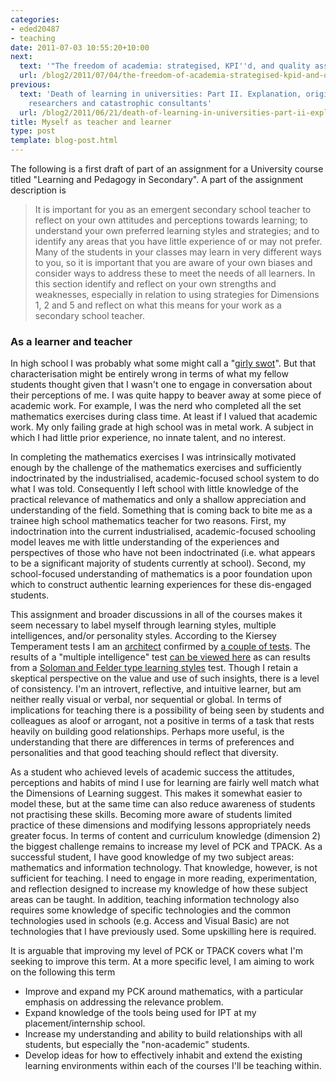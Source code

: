 ```yaml
---
categories:
- eded20487
- teaching
date: 2011-07-03 10:55:20+10:00
next:
  text: '"The freedom of academia: strategised, KPI''d, and quality assured away"'
  url: /blog2/2011/07/04/the-freedom-of-academia-strategised-kpid-and-quality-assured-away/
previous:
  text: 'Death of learning in universities: Part II. Explanation, origins, rampaging
    researchers and catastrophic consultants'
  url: /blog2/2011/06/21/death-of-learning-in-universities-part-ii-explanation-origins-rampaging-researchers-and-catastrophic-consultants/
title: Myself as teacher and learner
type: post
template: blog-post.html
---
```

The following is a first draft of part of an assignment for a University course titled "Learning and Pedagogy in Secondary". A part of the assignment description is

> It is important for you as an emergent secondary school teacher to reflect on your own attitudes and perceptions towards learning; to understand your own preferred learning styles and strategies; and to identify any areas that you have little experience of or may not prefer. Many of the students in your classes may learn in very different ways to you, so it is important that you are aware of your own biases and consider ways to address these to meet the needs of all learners. In this section identify and reflect on your own strengths and weaknesses, especially in relation to using strategies for Dimensions 1, 2 and 5 and reflect on what this means for your work as a secondary school teacher.

### As a learner and teacher

In high school I was probably what some might call a "[girly swot](http://www.flickr.com/people/girlyswots/)". But that characterisation might be entirely wrong in terms of what my fellow students thought given that I wasn't one to engage in conversation about their perceptions of me. I was quite happy to beaver away at some piece of academic work. For example, I was the nerd who completed all the set mathematics exercises during class time. At least if I valued that academic work. My only failing grade at high school was in metal work. A subject in which I had little prior experience, no innate talent, and no interest.

In completing the mathematics exercises I was intrinsically motivated enough by the challenge of the mathematics exercises and sufficiently indoctrinated by the industrialised, academic-focused school system to do what I was told. Consequently I left school with little knowledge of the practical relevance of mathematics and only a shallow appreciation and understanding of the field. Something that is coming back to bite me as a trainee high school mathematics teacher for two reasons. First, my indoctrination into the current industrialised, academic-focused schooling model leaves me with little understanding of the experiences and perspectives of those who have not been indoctrinated (i.e. what appears to be a significant majority of students currently at school). Second, my school-focused understanding of mathematics is a poor foundation upon which to construct authentic learning experiences for these dis-engaged students.

This assignment and broader discussions in all of the courses makes it seem necessary to label myself through learning styles, multiple intelligences, and/or personality styles. According to the Kiersey Temperament tests I am an [architect](http://www.keirsey.com/4temps/architect.asp) confirmed by [a couple of tests](/blog2/2007/04/09/personality-type-intp/). The results of a "multiple intelligence" test [can be viewed here](http://www.flickr.com/photos/david_jones/5477663562/) as can results from a [Soloman and Felder type learning styles](http://www.flickr.com/photos/david_jones/5475094209/in/photostream/) test. Though I retain a skeptical perspective on the value and use of such insights, there is a level of consistency. I'm an introvert, reflective, and intuitive learner, but am neither really visual or verbal, nor sequential or global. In terms of implications for teaching there is a possibility of being seen by students and colleagues as aloof or arrogant, not a positive in terms of a task that rests heavily on building good relationships. Perhaps more useful, is the understanding that there are differences in terms of preferences and personalities and that good teaching should reflect that diversity.

As a student who achieved levels of academic success the attitudes, perceptions and habits of mind I use for learning are fairly well match what the Dimensions of Learning suggest. This makes it somewhat easier to model these, but at the same time can also reduce awareness of students not practising these skills. Becoming more aware of students limited practice of these dimensions and modifying lessons appropriately needs greater focus. In terms of content and curriculum knowledge (dimension 2) the biggest challenge remains to increase my level of PCK and TPACK. As a successful student, I have good knowledge of my two subject areas: mathematics and information technology. That knowledge, however, is not sufficient for teaching. I need to engage in more reading, experimentation, and reflection designed to increase my knowledge of how these subject areas can be taught. In addition, teaching information technology also requires some knowledge of specific technologies and the common technologies used in schools (e.g. Access and Visual Basic) are not technologies that I have previously used. Some upskilling here is required.

It is arguable that improving my level of PCK or TPACK covers what I'm seeking to improve this term. At a more specific level, I am aiming to work on the following this term

- Improve and expand my PCK around mathematics, with a particular emphasis on addressing the relevance problem.
- Expand knowledge of the tools being used for IPT at my placement/internship school.
- Increase my understanding and ability to build relationships with all students, but especially the "non-academic" students.
- Develop ideas for how to effectively inhabit and extend the existing learning environments within each of the courses I'll be teaching within.